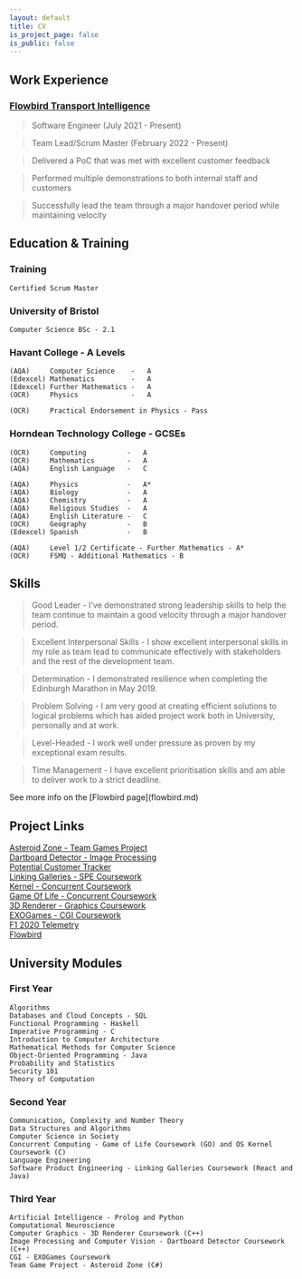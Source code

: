 ```yaml
---
layout: default
title: CV
is_project_page: false
is_public: false
---
```


<div class="float-container">

  <div class="float-child-1" markdown="1">
  <div class="work-experience" markdown="1">

## Work Experience
### [Flowbird Transport Intelligence](flowbird.md)

> Software Engineer (July 2021 - Present)

> Team Lead/Scrum Master (February 2022 - Present)

> Delivered a PoC that was met with excellent customer feedback

> Performed multiple demonstrations to both internal staff and customers

> Successfully lead the team through a major handover period while maintaining velocity

  </div>
  <div class="education" markdown="1">

## Education & Training
### Training
```
Certified Scrum Master
```

### University of Bristol
```
Computer Science BSc - 2.1
```
### Havant College - A Levels
```
(AQA)     Computer Science    -   A
(Edexcel) Mathematics         -   A
(Edexcel) Further Mathematics -   A
(OCR)     Physics             -   A

(OCR)     Practical Endorsement in Physics - Pass
```
### Horndean Technology College - GCSEs
```
(OCR)     Computing          -   A
(OCR)     Mathematics        -   A
(AQA)     English Language   -   C

(AQA)     Physics            -   A*
(AQA)     Biology            -   A
(AQA)     Chemistry          -   A
(AQA)     Religious Studies  -   A
(AQA)     English Literature -   C
(OCR)     Geography          -   B
(Edexcel) Spanish            -   B
```
```
(AQA)     Level 1/2 Certificate - Further Mathematics - A*
(OCR)     FSMQ - Additional Mathematics - B
```

  </div>
  <div class="skills" markdown="1">

## Skills

> Good Leader                    -  I've demonstrated strong leadership skills to help the team continue to maintain a good velocity through a major handover period.

> Excellent Interpersonal Skills -  I show excellent interpersonal skills in my role as team lead to communicate effectively with stakeholders and the rest of the development team.

> Determination                  -  I demonstrated resilience when completing the Edinburgh Marathon in May 2019.

> Problem Solving                -  I am very good at creating efficient solutions to logical problems which has aided project work both in University, personally and at work.

> Level-Headed                   -  I work well under pressure as proven by my exceptional exam results.

> Time Management                -  I have excellent prioritisation skills and am able to deliver work to a strict deadline.

  <p>See more info on the [Flowbird page](flowbird.md)</p>

  </div>
  </div>
  <div class="float-child-2" markdown="1">
  <div class="project" markdown="1">

## Project Links

[Asteroid Zone - Team Games Project](asteroidzone.md)  
[Dartboard Detector - Image Processing](dartboarddetector.md)  
[Potential Customer Tracker](potentialcustomerstracker.md)  
[Linking Galleries - SPE Coursework](linkinggalleries.md)  
[Kernel - Concurrent Coursework](kernel.md)  
[Game Of Life - Concurrent Coursework](gameoflife.md)  
[3D Renderer - Graphics Coursework](3drenderer.md)  
[EXOGames - CGI Coursework](exogames.md)  
[F1 2020 Telemetry](f1telemetry.md)  
[Flowbird](flowbird.md)  

  </div>
  <div class="modules" markdown="1">

## University Modules

### First Year

```
Algorithms
Databases and Cloud Concepts - SQL
Functional Programming - Haskell
Imperative Programming - C
Introduction to Computer Architecture
Mathematical Methods for Computer Science
Object-Oriented Programming - Java
Probability and Statistics
Security 101
Theory of Computation
```

### Second Year

```
Communication, Complexity and Number Theory
Data Structures and Algorithms
Computer Science in Society
Concurrent Computing - Game of Life Coursework (GO) and OS Kernel Coursework (C)
Language Engineering
Software Product Engineering - Linking Galleries Coursework (React and Java)
```

### Third Year

```
Artificial Intelligence - Prolog and Python
Computational Neuroscience
Computer Graphics - 3D Renderer Coursework (C++)
Image Processing and Computer Vision - Dartboard Detector Coursework (C++)
CGI - EXOGames Coursework
Team Game Project - Asteroid Zone (C#)
```

  </div>
  </div>
</div>
